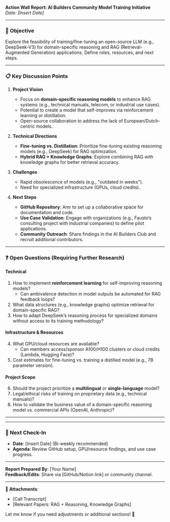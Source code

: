 **Action Wall Report: AI Builders Community Model Training Initiative**  
*Date: [Insert Date]*  

---

### **🎯 Objective**  
Explore the feasibility of training/fine-tuning an open-source LLM (e.g., DeepSeek-V3) for domain-specific reasoning and RAG (Retrieval-Augmented Generation) applications. Define roles, resources, and next steps.  

---

### **📋 Key Discussion Points**  
1. **Project Vision**  
   - Focus on **domain-specific reasoning models** to enhance RAG systems (e.g., technical manuals, telecom, or industrial use cases).  
   - Potential to create a model that self-improves via reinforcement learning or distillation.  
   - Open-source collaboration to address the lack of European/Dutch-centric models.  

2. **Technical Directions**  
   - **Fine-tuning vs. Distillation**: Prioritize fine-tuning existing reasoning models (e.g., DeepSeek) for RAG optimization.  
   - **Hybrid RAG + Knowledge Graphs**: Explore combining RAG with knowledge graphs for better retrieval accuracy.  

3. **Challenges**  
   - Rapid obsolescence of models (e.g., "outdated in weeks").  
   - Need for specialized infrastructure (GPUs, cloud credits).  

4. **Next Steps**  
   - **GitHub Repository**: Amr to set up a collaborative space for documentation and code.  
   - **Use Case Validation**: Engage with organizations (e.g., Fausto’s consulting project with industrial companies) to define pilot applications.  
   - **Community Outreach**: Share findings in the AI Builders Club and recruit additional contributors.  

---

### **❓ Open Questions (Requiring Further Research)**  

#### **Technical**  
1. How to implement **reinforcement learning** for self-improving reasoning models?  
   - Can ambivalence detection in model outputs be automated for RAG feedback loops?  
2. What data structures (e.g., knowledge graphs) optimize retrieval for domain-specific RAG?  
3. How to adapt DeepSeek’s reasoning process for specialized domains without access to its training methodology?  

#### **Infrastructure & Resources**  
4. What GPU/cloud resources are available?  
   - Can members access/sponsor A100/H100 clusters or cloud credits (Lambda, Hugging Face)?  
5. Cost estimates for fine-tuning vs. training a distilled model (e.g., 7B parameter version).  

#### **Project Scope**  
6. Should the project prioritize a **multilingual** or **single-language** model?  
7. Legal/ethical risks of training on proprietary data (e.g., technical manuals)?  
8. How to validate the business value of a domain-specific reasoning model vs. commercial APIs (OpenAI, Anthropic)?  

---

  

---

### **🚀 Next Check-In**  
- **Date**: [Insert Date] (Bi-weekly recommended)  
- **Agenda**: Review GitHub setup, GPU/resource findings, and use case progress.  

---

**Report Prepared By**: [Your Name]  
**Feedback/Edits**: Share via [GitHub/Notion link] or community channel.  

--- 

**🔗 Attachments**:  
- [Call Transcript]  
- [Relevant Papers: RAG + Reasoning, Knowledge Graphs]  

Let me know if you need adjustments or additional sections! 🌟